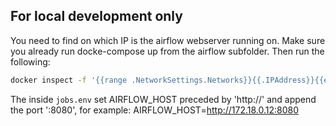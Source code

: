 ## For local development only

You need to find on which IP is the airflow webserver running on. Make sure you already run docke-compose up from the airflow subfolder. Then run the following:
```bash
docker inspect -f '{{range .NetworkSettings.Networks}}{{.IPAddress}}{{end}}' airflow_webserver
```

The inside `jobs.env` set AIRFLOW_HOST preceded by 'http://' and append the port ':8080', for example: AIRFLOW_HOST=http://172.18.0.12:8080
